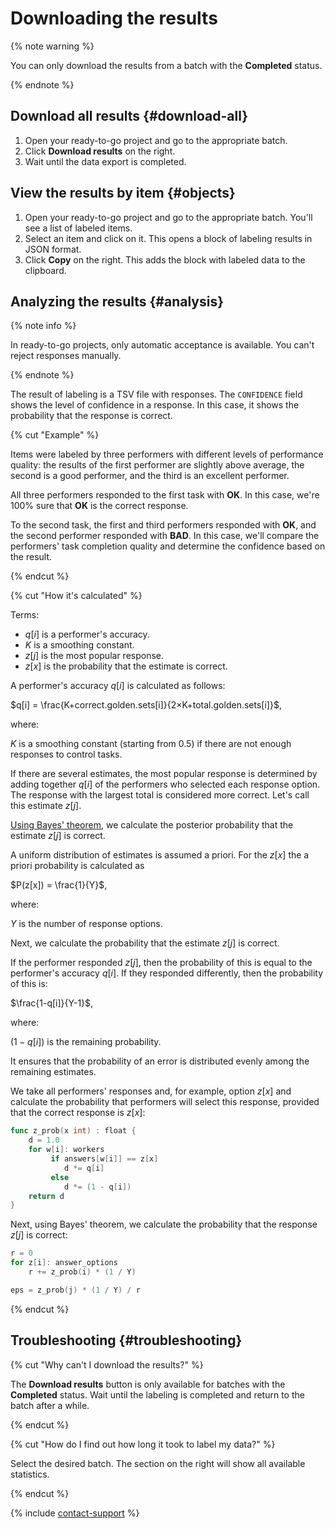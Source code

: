 # Downloading the results

{% note warning %}

You can only download the results from a batch with the **Completed** status.

{% endnote %}

## Download all results {#download-all}

1. Open your ready-to-go project and go to the appropriate batch.
1. Click **Download results** on the right.
1. Wait until the data export is completed.

## View the results by item {#objects}

1. Open your ready-to-go project and go to the appropriate batch. You'll see a list of labeled items.
1. Select an item and click on it. This opens a block of labeling results in JSON format.
1. Click **Copy** on the right. This adds the block with labeled data to the clipboard.

## Analyzing the results {#analysis}

{% note info %}

In ready-to-go projects, only automatic acceptance is available. You can't reject responses manually.

{% endnote %}

The result of labeling is a TSV file with responses. The `CONFIDENCE` field shows the level of confidence in a response. In this case, it shows the probability that the response is correct.

{% cut "Example" %}

Items were labeled by three performers with different levels of performance quality: the results of the first performer are slightly above average, the second is a good performer, and the third is an excellent performer.

All three performers responded to the first task with **OK**. In this case, we're 100% sure that **OK** is the correct response.

To the second task, the first and third performers responded with **OK**, and the second performer responded with **BAD**. In this case, we'll compare the performers' task completion quality and determine the confidence based on the result.

{% endcut %}

{% cut "How it's calculated" %}

Terms:

- $q[i]$ is a performer's accuracy.
- $K$ is a smoothing constant.
- $z[j]$ is the most popular response.
- $z[x]$ is the probability that the estimate is correct.

A performer's accuracy $q[i]$ is calculated as follows:

$q[i] = \frac{K+correct.golden.sets[i]}{2×K+total.golden.sets[i]}$,

where:

$K$ is a smoothing constant (starting from 0.5) if there are not enough responses to control tasks.

If there are several estimates, the most popular response is determined by adding together $q[i]$ of the performers who selected each response option. The response with the largest total is considered more correct. Let's call this estimate $z[j]$.

[Using Bayes' theorem](https://en.wikipedia.org/wiki/Bayes%27_theorem), we calculate the posterior probability that the estimate $z[j]$ is correct.

A uniform distribution of estimates is assumed a priori. For the $z[x]$ the a priori probability is calculated as

$P(z[x]) = \frac{1}{Y}$,

where:

$Y$ is the number of response options.

Next, we calculate the probability that the estimate $z[j]$ is correct.

If the performer responded $z[j]$, then the probability of this is equal to the performer's accuracy $q[i]$. If they responded differently, then the probability of this is:

$\frac{1-q[i]}{Y-1}$,

where:

$(1 - q[i])$ is the remaining probability.

It ensures that the probability of an error is distributed evenly among the remaining estimates.

We take all performers' responses and, for example, option $z[x]$ and calculate the probability that performers will select this response, provided that the correct response is $z[x]$:

```go
func z_prob(x int) : float {
    d = 1.0
    for w[i]: workers
         if answers[w[i]] == z[x]
            d *= q[i]
         else
            d *= (1 - q[i])
    return d
}
```

Next, using Bayes' theorem, we calculate the probability that the response $z[j]$ is correct:

```go
r = 0
for z[i]: answer_options
    r += z_prob(i) * (1 / Y)

eps = z_prob(j) * (1 / Y) / r
```

{% endcut %}

## Troubleshooting {#troubleshooting}

{% cut "Why can't I download the results?" %}

The **Download results** button is only available for batches with the **Completed** status. Wait until the labeling is completed and return to the batch after a while.

{% endcut %}

{% cut "How do I find out how long it took to label my data?" %}

Select the desired batch. The section on the right will show all available statistics.

{% endcut %}

{% include [contact-support](_includes/contact-support.md) %}